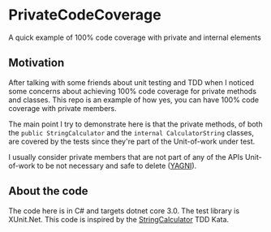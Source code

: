 # PrivateCodeCoverage
A quick example of 100% code coverage with private and internal elements

## Motivation
After talking with some friends about unit testing and TDD when I noticed some concerns about achieving 100% code coverage for private methods and classes.
This repo is an example of how yes, you can have 100% code coverage with private members.

The main point I try to demonstrate here is that the private methods, of both the `public StringCalculator` and the `internal CalculatorString` classes, are covered by the tests since they're part of the Unit-of-work under test.

I usually consider private members that are not part of any of the APIs Unit-of-work to be not necessary and safe to delete ([YAGNI](https://www.martinfowler.com/bliki/Yagni.html)).

## About the code
The code here is in C# and targets dotnet core 3.0. The test library is XUnit.Net.
This code is inspired by the [StringCalculator](https://osherove.com/tdd-kata-1) TDD Kata.
